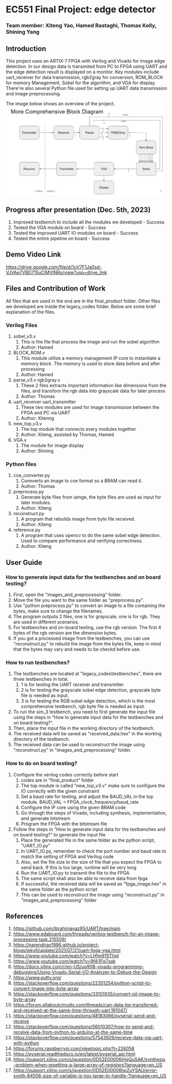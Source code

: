 # EC551 Final Project: edge detector


### Team member: Xiteng Yao, Hamed Rastaghi, Thomas Kelly, Shining Yang

## Introduction

This project uses an ARTIX-7 FPGA with Verilog and Vivado for image edge detection. In our design data is transmited from PC to FPGA using UART and the edge detection result is displayed on a monitor. Key modules include uart_receiver for data transmission, rgb2gray for conversion, ROM_BLOCK for memory Management, Sobel for the algorithm, and VGA for display. There're also several Python file used for setting up UART data transmission and image preprocessing.

The image below shows an overview of the project.
![img.png](img.png)



## Progress after presentation (Dec. 5th, 2023)
1. Improved testbench to include all the modules we developed  -  Success
2. Tested the VGA module on board   -  Success
3. Tested the improved UART IO modules on board  -  Success
4. Tested the entire pipeline on board   -  Success


## Demo Video Link
https://drive.google.com/file/d/1uV7F1Ja0sd-VJVAe7VBD715uClMVlNRo/view?usp=drive_link





## Files and Contribution of Work

All files that are used in the end are in the final_product folder. Other files we developed are inside the legacy_codes folder. Below are some brief explanation of the files.

### Verilog Files
1. sobel_v3.v 
   1. This is the file that process the image and run the sobel algorithm
   2. Author: Hamed
2. BLOCK_ROM.v
   1. This module utilize a memory management IP core to instantiate a memory block. The memory is used to store data before and after processing
   2. Author: Hamed
3. parse_v3.v rgb2gray.v
   1. These 2 files extracts important information like dimensions from the files, and transforn the rgb data into grayscale data for later process
   2. Author: Thomas
4. uart_receiver uart_transmitter
   1. These two modules are used for image transmission between the FPGA and PC via UART
   2. Author: Xitenng
5. new_top_v3.v
   1. The top module that connects every modules together
   2. Author: Xiteng, assisted by Thomas, Hamed
6. VGA.v
   1. The module for image display
   2. Author: Shining

### Python files

1. coe_converter.py
   1. Connverts an image to coe format so a BRAM can read it.
   2. Author: Thomas
2. preprocess.py
   1. Generate byte files from iamge, the byte files are used as input for later modules.
   2. Author: Xiteng
5. reconstruct.py
   1. A program that rebuilds image from byte file received.
   2. Author: Xiteng
8. reference.py
   1. A program that uses opencv to do the same sobel edge detection. Used to compare performance and verifying correctness.
   2. Author: Xiteng

   

## User Guide
### How to generate input data for the testbenches and on board testing?
1. First, open the "images_and_preprocessing" folder.
2. Move the file you want to the same folder as "preprocess.py".
2. Use "python preprocess.py" to convert an image to a file containing the bytes, make sure to change the filenames.
3. The program outputs 2 files, one is for grayscale, one is for rgb. They are used in different scenarios.
4. For testbenches and on-board testing, use the rgb version. The first 4 bytes of the rgb version are the dimension bytes.
5. If you got a processed image from the testbenches, you can use "reconstruct.py" to rebuild the image from the bytes file, keep in mind that the bytes may vary and needs to be checkd before use.



### How to run testbenches?
1. The testbenches are located at "legacy_codes\testbenches", there are three testbenches in total.
   1. 1 is for testing the UART receiver and transmitter.
   2. 2 is for testing the grayscale sobel edge detection, grayscale byte file is needed as input.
   3. 3 is for testing the RGB sobel edge detection, which is the most comprehensive testbench, rgb byte file is needed as input.
2. To run the sim_3 testbench, you need to first generate the input file using the steps in "How to generate input data for the testbenches and on board testing?".
3. Then, place the input file in the working directory of the testbench.
4. The received data will be saved as "received_data.hex" in the working directory of the testbench.
5. The received data can be used to reconstruct the image using "reconstruct.py" in "images_and_preprocessing" folder.


### How to do on board testing?
1. Configure the verilog codes correctly before start
   1. codes are in "final_product" folder
   2. The top module is called "new_top_v3.v" make sure to configure the IO correctly with the given constraint
   3. Set a baud rate for testing, and adjust the BAUD_VAL in the top module. BAUD_VAL = FPGA_clock_frequency/baud_rate
   3. Configure the IP core using the given BRAM code
   3. Go through the steps of Vivado, including synthesis, implementation, and generate bitstream
   4. Program the FPGA with the bitstream file
2. Follow the steps in "How to generate input data for the testbenches and on board testing?" to generate the input file
   1. Place the generated file in the same folder as the python script, "UART_IO.py"
   2. In UART_IO.py, remember to check the port number and baud rate to match the setting of FPGA and Verilog code
   3. Also, set the file size to the size of file that you expect the FPGA to send back. If this is too large, runtime will be very long
   3. Run the UART_IO.py to transmit the file to the FPGA
   4. The same script shall also be able to receive data from fpga
   5. If successful, the received data will be saved as "fpga_image.hex" in the same folder as the python script
   6. This can be used to reconstruct the image using "reconstruct.py" in "images_and_preprocessing" folder


## References

1. https://github.com/ibrahimayaz95/UART/tree/main
2. https://www.edaboard.com/threads/verilog-testbench-for-an-image-processing-task.215509/
3. https://narendiran1996.github.io/project-blogs/jekyll/update/2021/07/21/uart-fpga-vga.html
3. https://www.youtube.com/watch?v=LHfm91SThqI
4. https://www.youtube.com/watch?v=9f4i1Fq7xak
5. https://docs.xilinx.com/r/en-US/ug908-vivado-programming-debugging/Using-Vivado-Serial-I/O-Analyzer-to-Debug-the-Design
6. https://www.putty.org/
7. https://stackoverflow.com/questions/22351254/python-script-to-convert-image-into-byte-array
8. https://stackoverflow.com/questions/33101935/convert-pil-image-to-byte-array
9. https://forum.allaboutcircuits.com/threads/can-data-be-transferred-and-received-at-the-same-time-through-uart.191047/
10. https://stackoverflow.com/questions/48183066/pyserial-send-and-receive
11. https://stackoverflow.com/questions/56010307/how-to-send-and-receive-data-from-python-to-arduino-at-the-same-time
12. https://stackoverflow.com/questions/57543929/receive-data-via-uart-with-python
13. https://forums.raspberrypi.com/viewtopic.php?t=226058
14. https://pyserial.readthedocs.io/en/latest/pyserial_api.html
15. https://support.xilinx.com/s/question/0D52E00006iHqQuSAK/synthesis-problem-when-resetting-a-large-array-of-registers?language=en_US
16. https://support.xilinx.com/s/question/0D52E00006hpZuYSAU/error-synth-84556-size-of-variable-is-too-large-to-handle-?language=en_US